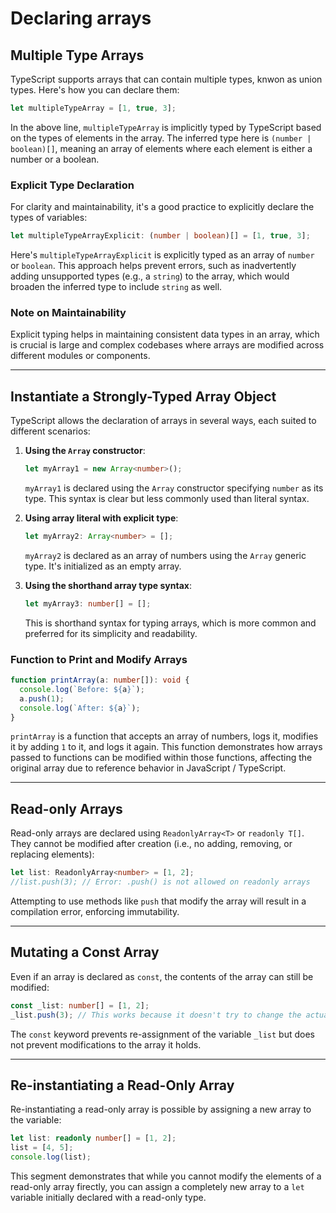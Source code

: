 # Declaring arrays

## Multiple Type Arrays

TypeScript supports arrays that can contain multiple types, knwon as union types.
Here's how you can declare them:

```typescript
let multipleTypeArray = [1, true, 3];
```

In the above line, `multipleTypeArray` is implicitly typed by TypeScript based on the types of elements in the array.
The inferred type here is `(number | boolean)[]`, meaning an array of elements where each element is either a number or a boolean.

### Explicit Type Declaration

For clarity and maintainability, it's a good practice to explicitly declare the types of variables:

```typescript
let multipleTypeArrayExplicit: (number | boolean)[] = [1, true, 3];
```

Here's `multipleTypeArrayExplicit` is explicitly typed as an array of `number` or `boolean`.
This approach helps prevent errors, such as inadvertently adding unsupported types (e.g., a `string`) to the array, which would broaden the inferred type to include `string` as well.

### Note on Maintainability

Explicit typing helps in maintaining consistent data types in an array, which is crucial is large and complex codebases where arrays are modified across different modules or components.

---

## Instantiate a Strongly-Typed Array Object

TypeScript allows the declaration of arrays in several ways, each suited to different scenarios:

1. **Using the `Array` constructor**:

   ```typescript
   let myArray1 = new Array<number>();
   ```
   
   `myArray1` is declared using the `Array` constructor specifying `number` as its type.
   This syntax is clear but less commonly used than literal syntax.
2. **Using array literal with explicit type**:
   
   ```typescript
   let myArray2: Array<number> = [];
   ```
   
   `myArray2` is declared as an array of numbers using the `Array` generic type.
   It's initialized as an empty array.
3. **Using the shorthand array type syntax**:
   
   ```typescript
   let myArray3: number[] = [];
   ```
   
   This is shorthand syntax for typing arrays, which is more common and preferred for its simplicity and readability.

### Function to Print and Modify Arrays

```typescript
function printArray(a: number[]): void {
  console.log(`Before: ${a}`);
  a.push(1);
  console.log(`After: ${a}`);
}
```

`printArray` is a function that accepts an array of numbers, logs it, modifies it by adding `1` to it, and logs it again.
This function demonstrates how arrays passed to functions can be modified within those functions, affecting the original array due to reference behavior in JavaScript / TypeScript.

---

## Read-only Arrays

Read-only arrays are declared using `ReadonlyArray<T>` or `readonly T[]`.
They cannot be modified after creation (i.e., no adding, removing, or replacing elements):

```typescript
let list: ReadonlyArray<number> = [1, 2];
//list.push(3); // Error: .push() is not allowed on readonly arrays
```

Attempting to use methods like `push` that modify the array will result in a compilation error, enforcing immutability.

---

## Mutating a Const Array

Even if an array is declared as `const`, the contents of the array can still be modified:

```typescript
const _list: number[] = [1, 2];
_list.push(3); // This works because it doesn't try to change the actual reference to the array.
```

The `const` keyword prevents re-assignment of the variable `_list` but does not prevent modifications to the array it holds.

---

## Re-instantiating a Read-Only Array

Re-instantiating a read-only array is possible by assigning a new array to the variable:

```typescript
let list: readonly number[] = [1, 2];
list = [4, 5];
console.log(list);
```

This segment demonstrates that while you cannot modify the elements of a read-only array firectly, you can assign a completely new array to a `let` variable initially declared with a read-only type.
